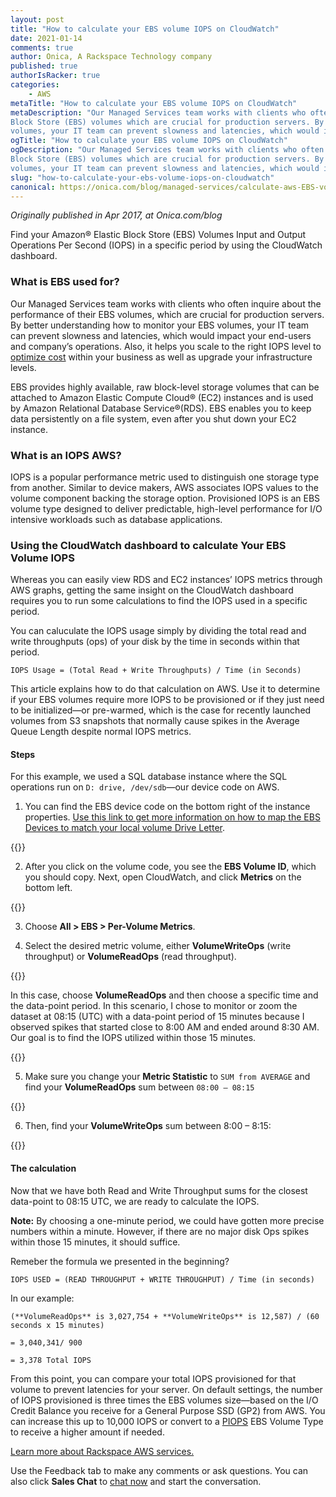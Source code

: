 ```yaml
---
layout: post
title: "How to calculate your EBS volume IOPS on CloudWatch"
date: 2021-01-14
comments: true
author: Onica, A Rackspace Technology company
published: true
authorIsRacker: true
categories:
    - AWS
metaTitle: "How to calculate your EBS volume IOPS on CloudWatch"
metaDescription: "Our Managed Services team works with clients who often inquire about the performance of their Elastic
Block Store (EBS) volumes which are crucial for production servers. By better understanding how to monitor your EBS
volumes, your IT team can prevent slowness and latencies, which would impact your end-users and company’s operations."
ogTitle: "How to calculate your EBS volume IOPS on CloudWatch"
ogDescription: "Our Managed Services team works with clients who often inquire about the performance of their Elastic
Block Store (EBS) volumes which are crucial for production servers. By better understanding how to monitor your EBS
volumes, your IT team can prevent slowness and latencies, which would impact your end-users and company’s operations."
slug: "how-to-calculate-your-ebs-volume-iops-on-cloudwatch"
canonical: https://onica.com/blog/managed-services/calculate-aws-EBS-volume-IOPS/
---
```


*Originally published in Apr 2017, at Onica.com/blog*

Find your Amazon&reg; Elastic Block Store (EBS) Volumes Input and Output Operations Per Second (IOPS) in a specific
period by using the CloudWatch dashboard.

<!--more-->

### What is EBS used for?

Our Managed Services team works with clients who often inquire about the performance of their EBS volumes, which are
crucial for production servers. By better understanding how to monitor your EBS volumes, your IT team can prevent
slowness and latencies, which would impact your end-users and company’s operations. Also, it helps you scale
to the right IOPS level to [optimize cost](https://onica.com/blog/managed-services/best-ways-to-reduce-costs-in-aws/) within
your business as well as upgrade your infrastructure levels.

EBS provides highly available, raw block-level storage volumes that can be attached to Amazon Elastic Compute Cloud&reg;
(EC2) instances and is used by Amazon Relational Database Service&reg;(RDS). EBS enables you to keep data persistently on
a file system, even after you shut down your EC2 instance.

### What is an IOPS AWS?

IOPS is a popular performance metric used to distinguish one storage type from another. Similar to device makers,
AWS associates IOPS values to the volume component backing the storage option. Provisioned IOPS is an EBS volume
type designed to deliver predictable, high-level performance for I/O intensive workloads such as database applications.

### Using the CloudWatch dashboard to calculate Your EBS Volume IOPS

Whereas you can easily view RDS and EC2 instances’ IOPS metrics through AWS graphs, getting the same insight on the
CloudWatch dashboard requires you to run some calculations to find the IOPS used in a specific period.

You can caluculate the IOPS usage simply by dividing the total read and write throughputs (ops) of your disk by the
time in seconds within that period.

    IOPS Usage = (Total Read + Write Throughputs) / Time (in Seconds)

This article explains how to do that calculation on AWS. Use it to determine if your EBS volumes require more IOPS to be provisioned
or if they just need to be initialized&mdash;or pre-warmed, which is the case for recently launched volumes from S3 snapshots
that normally cause spikes in the Average Queue Length despite normal IOPS metrics.

#### Steps

For this example, we used a SQL database instance where the SQL operations run on `D: drive, /dev/sdb`&mdash;our device code on AWS.

1. You can find the EBS device code on the bottom right of the instance properties. [Use this link to get more information on how to map the EBS Devices to match your local volume Drive Letter](https://docs.aws.amazon.com/AWSEC2/latest/WindowsGuide/ec2-windows-volumes.html).

{{<img src="picture1.png" title="" alt="">}}

2. After you click on the volume code, you see the **EBS Volume ID**, which you should copy. Next, open CloudWatch, and click
   **Metrics** on the bottom left.

{{<img src="picture2.png" title="" alt="">}}

3. Choose **All > EBS > Per-Volume Metrics**.

4. Select the desired metric volume, either **VolumeWriteOps** (write throughput) or **VolumeReadOps** (read throughput).

{{<img src="picture3.png" title="" alt="">}}

   In this case, choose **VolumeReadOps** and then choose a specific time and the data-point period. In this scenario, I
   chose to monitor or zoom the dataset at 08:15 (UTC) with a data-point period of 15 minutes because I observed spikes
   that started close to 8:00 AM and ended around 8:30 AM. Our goal is to find the IOPS utilized within those 15 minutes.

{{<img src="picture4.png" title="" alt="">}}

5. Make sure you change your **Metric Statistic** to `SUM from AVERAGE` and find your **VolumeReadOps** sum between
   `08:00 – 08:15`

{{<img src="picture5.png" title="" alt="">}}

6. Then, find your **VolumeWriteOps** sum between 8:00 – 8:15:

{{<img src="picture6.png" title="" alt="">}}

#### The calculation

Now that we have both Read and Write Throughput sums for the closest data-point to 08:15 UTC, we are ready to calculate the IOPS.

**Note:** By choosing a one-minute period, we could have gotten more precise numbers within a minute. However, if there
are no major disk Ops spikes within those 15 minutes, it should suffice.

Remeber the formula we presented in the beginning?

    IOPS USED = (READ THROUGHPUT + WRITE THROUGHPUT) / Time (in seconds)

In our example:

    (**VolumeReadOps** is 3,027,754 + **VolumeWriteOps** is 12,587) / (60 seconds x 15 minutes)

    = 3,040,341/ 900

    = 3,378 Total IOPS

From this point, you can compare your total IOPS provisioned for that volume to prevent latencies for your server.  On default
settings, the number of IOPS provisioned is three times the EBS volumes size&mdash;based on the I/O Credit Balance you receive
for a General Purpose SSD (GP2) from AWS.  You can increase this up to 10,000 IOPS or convert to a
[PIOPS](https://docs.aws.amazon.com/AWSEC2/latest/UserGuide/EBSVolumeTypes.htm) EBS Volume Type to receive a higher amount if
needed.

<a class="cta blue" id="cta" href="https://www.rackspace.com/cloud/aws">Learn more about Rackspace AWS services.</a>

Use the Feedback tab to make any comments or ask questions. You can also click **Sales Chat** to [chat now](https://www.rackspace.com/) and start the conversation.
